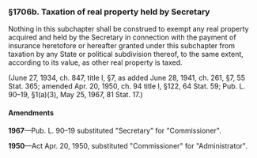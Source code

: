 ### §1706b. Taxation of real property held by Secretary ###

Nothing in this subchapter shall be construed to exempt any real property acquired and held by the Secretary in connection with the payment of insurance heretofore or hereafter granted under this subchapter from taxation by any State or political subdivision thereof, to the same extent, according to its value, as other real property is taxed.

(June 27, 1934, ch. 847, title I, §7, as added June 28, 1941, ch. 261, §7, 55 Stat. 365; amended Apr. 20, 1950, ch. 94 title I, §122, 64 Stat. 59; Pub. L. 90–19, §1(a)(3), May 25, 1967, 81 Stat. 17.)

#### Amendments ####

**1967**—Pub. L. 90–19 substituted "Secretary" for "Commissioner".

**1950**—Act Apr. 20, 1950, substituted "Commissioner" for "Administrator".